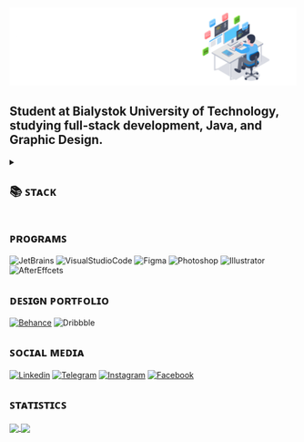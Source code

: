 ![Image](GIF/BannerGitHub.gif)

## Student at Bialystok University of Technology, studying full-stack development, Java, and Graphic Design.

<details>
  <summary><h2>📚 ꜱᴛᴀᴄᴋ</h2></summary>

   <hr>

![Static Badge](https://img.shields.io/badge/%F0%9F%96%A5%EF%B8%8F%20Programming%20languages:-FCFCFC?style=for-the-badge&logo=Java)
![Java](https://img.shields.io/badge/Java-FCFCFC?style=for-the-badge&logo=openjdk&logoColor=000000)
![JavaScript](https://img.shields.io/badge/JavaScript-FCFCFC?style=for-the-badge&logo=JavaScript)
![HTML](https://img.shields.io/badge/HTML-FCFCFC?style=for-the-badge&logo=html5)
![CSS](https://img.shields.io/badge/CSS-FCFCFC?style=for-the-badge&logo=css3&logoColor=264DE4)

![React](https://img.shields.io/badge/React-FCFCFC?style=for-the-badge&logo=react)
![Node.js](https://img.shields.io/badge/Node.js-FCFCFC?style=for-the-badge&logo=nodedotjs)
![OracleSQL](https://img.shields.io/badge/SQL-FCFCFC?style=for-the-badge&logo=oracle&logoColor=000)
![Git](https://img.shields.io/badge/Git-FCFCFC?style=for-the-badge&logo=git)
![Docker](https://img.shields.io/badge/Docker-FCFCFC?style=for-the-badge&logo=docker)

</details>

## ᴘʀᴏɢʀᴀᴍꜱ
![JetBrains](https://img.shields.io/badge/JetBrains-FCFCFC?style=for-the-badge&logo=jetbrains&logoColor=000)
![VisualStudioCode](https://img.shields.io/badge/VS%20Code-FCFCFC?style=for-the-badge&logo=lintcode)
![Figma](https://img.shields.io/badge/Figma-FCFCFC?style=for-the-badge&logo=figma)
![Photoshop](https://img.shields.io/badge/Photoshop-FCFCFC?style=for-the-badge&logo=adobephotoshop)
![Illustrator](https://img.shields.io/badge/Illustrator-FCFCFC?style=for-the-badge&logo=adobeillustrator)
![AfterEffcets](https://img.shields.io/badge/AfterEffects-FCFCFC?style=for-the-badge&logo=adobeaftereffects)

## ᴅᴇꜱɪɢɴ ᴘᴏʀᴛꜰᴏʟɪᴏ
[![Behance](https://img.shields.io/badge/behance-FCFCFC?style=for-the-badge&logo=behance&logoColor=0057FF)](https://www.behance.net/akineyshen/appreciated)
![Dribbble](https://img.shields.io/badge/dribbble-FCFCFC?style=for-the-badge&logo=dribbble)


## ꜱᴏᴄɪᴀʟ ᴍᴇᴅɪᴀ
[![Linkedin](https://img.shields.io/badge/linkedin-FCFCFC?style=for-the-badge&logo=linkedin&logoColor=015E94)](https://www.linkedin.com/in/akineyshen/)
[![Telegram](https://img.shields.io/badge/telegram-FCFCFC?style=for-the-badge&logo=telegram)](https://t.me/Akineyshen)
[![Instagram](https://img.shields.io/badge/instagram-FCFCFC?style=for-the-badge&logo=instagram)](https://www.instagram.com/aki.neyshen/)
[![Facebook](https://img.shields.io/badge/facebook-FCFCFC?style=for-the-badge&logo=facebook&logoColor=0056A1)](https://www.facebook.com/akineyshen)


## ꜱᴛᴀᴛɪꜱᴛɪᴄꜱ
<a href="https://github.com/anuraghazra/github-readme-stats">
  <img height=200 align="center" src="https://github-readme-stats.vercel.app/api?username=Akineyshen&show_icons=true&card_width=450"/>
</a>
<a href="https://github.com/anuraghazra/convoychat">
  <img height=200 align="center" src="https://github-readme-stats.vercel.app/api/top-langs?username=Akineyshen&hide=C,Makefile&layout=compact&langs_count=8&card_width=300" />
</a>




